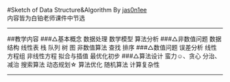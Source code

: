 #Sketch of Data Structure&Algorithm
By [jas0n1ee](mailto:i@jas0n1ee.me)  
内容皆为白铂老师课件中节选  

-----
##教学内容
###△基本概念
	数据处理 
	数学模型
	算法分析
###△非数值问题
	数据结构
		线性表
		栈
		队列
		树
		图
	非数值算法
		查找
		排序
###△数值问题
	误差分析
	线性方程组
	非线性方程
	拟合与插值
	最优化初步
###△算法设计
	蛮力☺、贪心
	分治、减治
	搜索算法
	动态规划☆
	算法优化
	随机算法
	计算复杂性

-----
